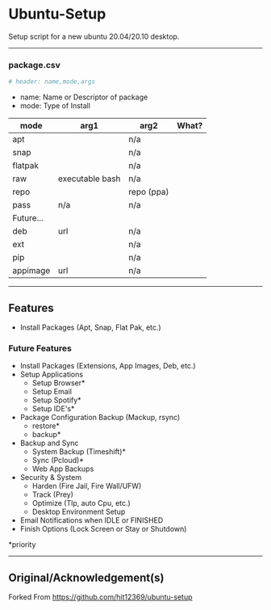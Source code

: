 
# Ubuntu-Setup

Setup script for a new ubuntu 20.04/20.10 desktop.

---
### package.csv

```python
# header: name,mode,args
```
- name: Name or Descriptor of package
- mode: Type of Install

|mode|arg1|arg2|What?|
|-|-|-|-|
|apt||n/a|
|snap||n/a|
|flatpak||n/a|
|raw|executable bash|n/a|
|repo||repo (ppa)|
|pass|n/a|n/a|
|Future...
|deb|url|n/a|
|ext||n/a|
|pip||n/a|
|appimage|url|n/a|

---

## Features
- Install Packages (Apt, Snap, Flat Pak, etc.)

### Future Features

- Install Packages (Extensions, App Images, Deb, etc.)
- Setup Applications
    - Setup Browser*
    - Setup Email
    - Setup Spotify*
    - Setup IDE's*
- Package Configuration Backup (Mackup, rsync)
    - restore*
    - backup*
- Backup and Sync
    - System Backup (Timeshift)*
    - Sync (Pcloud)*
    - Web App Backups
- Security & System
    - Harden (Fire Jail, Fire Wall/UFW)
    - Track (Prey)
    - Optimize (Tlp, auto Cpu, etc.)
    - Desktop Environment Setup
- Email Notifications when IDLE or FINISHED
- Finish Options (Lock Screen or Stay or Shutdown)

*priority

---

## Original/Acknowledgement(s)

Forked From https://github.com/hit12369/ubuntu-setup

